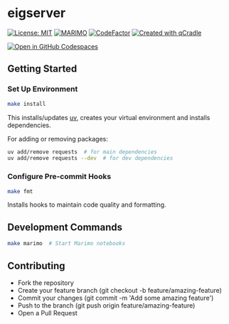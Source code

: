 # eigserver

[![License: MIT](https://img.shields.io/badge/License-MIT-yellow.svg)](LICENSE)
[![MARIMO](https://github.com/tschm/eigserver/actions/workflows/marimo.yml/badge.svg)](https://github.com/tschm/eigserver/actions/workflows/marimo.yml)
[![CodeFactor](https://www.codefactor.io/repository/github/tschm/eigserver/badge)](https://www.codefactor.io/repository/github/tschm/eigserver)
[![Created with qCradle](https://img.shields.io/badge/Created%20with-qCradle-blue?style=flat-square)](https://github.com/tschm/experiments)

[![Open in GitHub Codespaces](https://github.com/codespaces/badge.svg)](https://codespaces.new/tschm/eigserver)

## Getting Started

### **Set Up Environment**

```bash
make install
```

This installs/updates [uv](https://github.com/astral-sh/uv),
creates your virtual environment and installs dependencies.

For adding or removing packages:

```bash
uv add/remove requests  # for main dependencies
uv add/remove requests --dev  # for dev dependencies
```

### **Configure Pre-commit Hooks**

```bash
make fmt
```

Installs hooks to maintain code quality and formatting.

## Development Commands

```bash
make marimo  # Start Marimo notebooks
```

## Contributing

- Fork the repository
- Create your feature branch (git checkout -b feature/amazing-feature)
- Commit your changes (git commit -m 'Add some amazing feature')
- Push to the branch (git push origin feature/amazing-feature)
- Open a Pull Request
